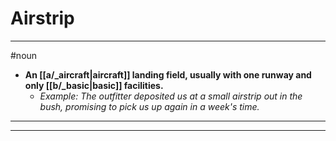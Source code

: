 # Airstrip
---
#noun
- **An [[a/_aircraft|aircraft]] landing field, usually with one runway and only [[b/_basic|basic]] facilities.**
	- _Example: The outfitter deposited us at a small airstrip out in the bush, promising to pick us up again in a week's time._
---
---
